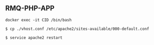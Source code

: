 ## RMQ-PHP-APP
`docker exec -it CID /bin/bash`

`$ cp ./vhost.conf /etc/apache2/sites-available/000-default.conf`

`$ service apache2 restart`
